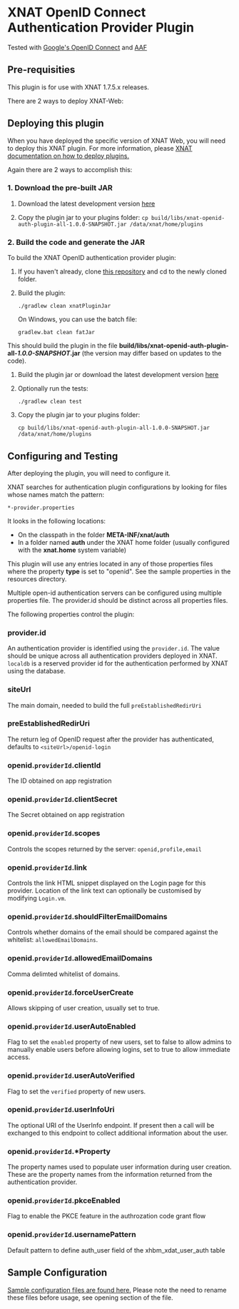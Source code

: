 # XNAT OpenID Connect Authentication Provider Plugin

Tested with [Google's OpenID Connect](https://developers.google.com/identity/protocols/OpenIDConnect 'Google OpenID Connect') and [AAF](https://aaf.edu.au/ 'AAF')

## Pre-requisities

This plugin is for use with XNAT 1.7.5.x releases.

There are 2 ways to deploy XNAT-Web:

## Deploying this plugin

When you have deployed the specific version of XNAT Web, you will need to deploy this XNAT plugin. For more information, please [XNAT documentation on how to deploy plugins.](https://wiki.xnat.org/documentation/xnat-administration/deploying-plugins-in-xnat)

Again there are 2 ways to accomplish this:

### 1. Download the pre-built JAR

1. Download the latest development version [here](http://dev.redboxresearchdata.com.au/nexus/service/local/artifact/maven/redirect?r=snapshots&g=au.edu.qcif.xnat.openid&a=openid-auth-plugin&v=LATEST&e=jar)

1. Copy the plugin jar to your plugins folder:
   `cp build/libs/xnat-openid-auth-plugin-all-1.0.0-SNAPSHOT.jar /data/xnat/home/plugins`

### 2. Build the code and generate the JAR

To build the XNAT OpenID authentication provider plugin:

1. If you haven't already, clone [this repository](https://github.com/qcif/xnat-openid-auth-plugin.git) and cd to the newly cloned folder.

1. Build the plugin:

   `./gradlew clean xnatPluginJar`

   On Windows, you can use the batch file:

   `gradlew.bat clean fatJar`

This should build the plugin in the file **build/libs/xnat-openid-auth-plugin-all-_1.0.0-SNAPSHOT_.jar** (the version may differ based on updates to the code).

1. Build the plugin jar or download the latest development version [here](http://dev.redboxresearchdata.com.au/nexus/service/local/artifact/maven/redirect?r=snapshots&g=au.edu.qcif.xnat.openid&a=openid-auth-plugin&v=LATEST&e=jar)

1. Optionally run the tests:

   `./gradlew clean test`

1. Copy the plugin jar to your plugins folder:

   `cp build/libs/xnat-openid-auth-plugin-all-1.0.0-SNAPSHOT.jar /data/xnat/home/plugins`

## Configuring and Testing

After deploying the plugin, you will need to configure it.

XNAT searches for authentication plugin configurations by looking for files whose names match the pattern:

    *-provider.properties

It looks in the following locations:

- On the classpath in the folder **META-INF/xnat/auth**
- In a folder named **auth** under the XNAT home folder (usually configured with the **xnat.home** system variable)

This plugin will use any entries located in any of those properties files where the property **type** is set to "openid". See the sample properties in the resources directory.

Multiple open-id authentication servers can be configured using multiple properties file. The provider.id should be distinct across all properties files.

The following properties control the plugin:

### provider.id

An authentication provider is identified using the `provider.id`. The value should be unique across all authentication providers deployed in XNAT. `localdb` is a reserved provider id for the authentication performed by XNAT using the database.

### siteUrl

The main domain, needed to build the full `preEstablishedRedirUri`

### preEstablishedRedirUri

The return leg of OpenID request after the provider has authenticated, defaults to `<siteUrl>/openid-login`

### openid.`providerId`.clientId

The ID obtained on app registration

### openid.`providerId`.clientSecret

The Secret obtained on app registration

### openid.`providerId`.scopes

Controls the scopes returned by the server: `openid,profile,email`

### openid.`providerId`.link

Controls the link HTML snippet displayed on the Login page for this provider. Location of the link text can optionally be customised by modifying `Login.vm`.

### openid.`providerId`.shouldFilterEmailDomains

Controls whether domains of the email should be compared against the whitelist: `allowedEmailDomains`.

### openid.`providerId`.allowedEmailDomains

Comma delimted whitelist of domains.

### openid.`providerId`.forceUserCreate

Allows skipping of user creation, usually set to true.

### openid.`providerId`.userAutoEnabled

Flag to set the `enabled` property of new users, set to false to allow admins to manually enable users before allowing logins, set to true to allow immediate access.

### openid.`providerId`.userAutoVerified

Flag to set the `verified` property of new users.

### openid.`providerId`.userInfoUri

The optional URI of the UserInfo endpoint. If present then a call will be exchanged to this endpoint to collect additional information about the user.

### openid.`providerId`.\*Property

The property names used to populate user information during user creation. These are the property names from the information returned from the authentication provider.

### openid.`providerId`.pkceEnabled

Flag to enable the PKCE feature in the authrozation code grant flow

### openid.`providerId`.usernamePattern

Default pattern to define auth_user field of the xhbm_xdat_user_auth table

## Sample Configuration

[Sample configuration files are found here.](src/main/resources/) Please note the need to rename these files before usage, see opening section of the file.
